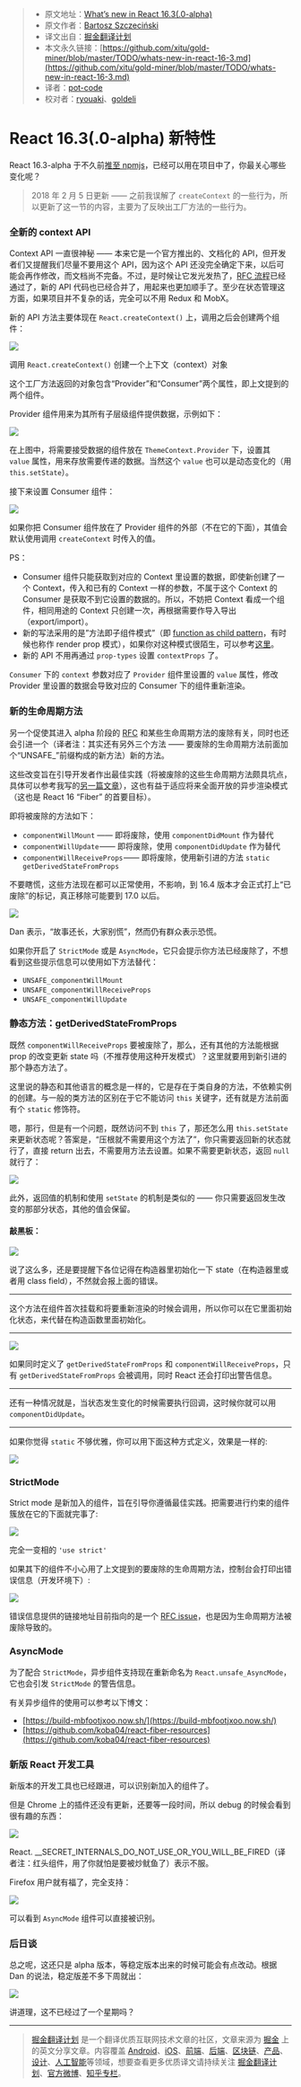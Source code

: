 > * 原文地址：[What’s new in React 16.3(.0-alpha)](https://medium.com/@baphemot/whats-new-in-react-16-3-d2c9b7b6193b)
> * 原文作者：[Bartosz Szczeciński](https://medium.com/@baphemot?source=post_header_lockup)
> * 译文出自：[掘金翻译计划](https://github.com/xitu/gold-miner)
> * 本文永久链接：[https://github.com/xitu/gold-miner/blob/master/TODO/whats-new-in-react-16-3.md](https://github.com/xitu/gold-miner/blob/master/TODO/whats-new-in-react-16-3.md)
> * 译者：[pot-code](https://github.com/pot-code)
> * 校对者：[ryouaki](https://github.com/ryouaki)、[goldeli](https://github.com/goldeli)

# React 16.3(.0-alpha) 新特性

React 16.3-alpha  于不久前[推至 npmjs](https://twitter.com/brian_d_vaughn/status/959535914480357376)，已经可以用在项目中了，你最关心哪些变化呢？

>2018 年 2 月 5 日更新 —— 之前我误解了 `createContext` 的一些行为，所以更新了这一节的内容，主要为了反映出工厂方法的一些行为。

### 全新的 context API

Context API 一直很神秘 —— 本来它是一个官方推出的、文档化的 API，但开发者们又提醒我们尽量不要用这个 API，因为这个 API 还没完全确定下来，以后可能会再作修改，而文档尚不完备。不过，是时候让它发光发热了，[RFC 流程](https://github.com/reactjs/rfcs/blob/master/text/0002-new-version-of-context.md)已经通过了，新的 API 代码也已经合并了，用起来也更加顺手了。至少在状态管理这方面，如果项目并不复杂的话，完全可以不用 Redux 和 MobX。

新的 API 方法主要体现在 `React.createContext()` 上，调用之后会创建两个组件：

![](https://cdn-images-1.medium.com/max/800/1*HgQMzO2N59Z20NeK5ACGzQ.png)

调用 `React.createContext()` 创建一个上下文（context）对象

这个工厂方法返回的对象包含“Provider”和“Consumer”两个属性，即上文提到的两个组件。

Provider 组件用来为其所有子层级组件提供数据，示例如下：

![](https://cdn-images-1.medium.com/max/800/1*R5GQSLcfedGZiTyoSRDVsg.png)

在上图中，将需要接受数据的组件放在 `ThemeContext.Provider` 下，设置其 `value` 属性，用来存放需要传递的数据。当然这个 `value` 也可以是动态变化的（用 `this.setState`）。

接下来设置 Consumer 组件：

![](https://cdn-images-1.medium.com/max/800/1*XhcIeUaD1G1rpV0c8MYZvA.png)

如果你把 Consumer 组件放在了 Provider 组件的外部（不在它的下面），其值会默认使用调用 `createContext` 时传入的值。

PS：

* Consumer 组件只能获取到对应的 Context 里设置的数据，即使新创建了一个 Context，传入和已有的 Context 一样的参数，不属于这个 Context 的 Consumer 是获取不到它设置的数据的。所以，不妨把 Context 看成一个组件，相同用途的 Context 只创建一次，再根据需要作导入导出（export/import）。
* 新的写法采用的是”方法即子组件模式”（即 [function as child pattern](https://medium.com/merrickchristensen/function-as-child-components-5f3920a9ace9)，有时候也称作 render prop 模式），如果你对这种模式很陌生，可以参考[这里](https://medium.com/merrickchristensen/function-as-child-components-5f3920a9ace9)。
* 新的 API 不用再通过 `prop-types` 设置 `contextProps` 了。

`Consumer` 下的 `context` 参数对应了 `Provider` 组件里设置的 `value` 属性，修改 Provider 里设置的数据会导致对应的 Consumer 下的组件重新渲染。

### 新的生命周期方法

另一个促使其进入 alpha 阶段的 [RFC](https://github.com/reactjs/rfcs/blob/master/text/0006-static-lifecycle-methods.md) 和某些生命周期方法的废除有关，同时也还会引进一个（译者注：其实还有另外三个方法 —— 要废除的生命周期方法前面加个“UNSAFE_”前缀构成的新方法）新的方法。

这些改变旨在引导开发者作出最佳实践（将被废除的这些生命周期方法颇具坑点，具体可以参考我写的[另一篇文章](https://medium.com/@baphemot/understanding-reactjs-component-life-cycle-823a640b3e8d)），这也有益于适应将来全面开放的异步渲染模式（这也是 React 16 “Fiber” 的首要目标）。

即将被废除的方法如下：

* `componentWillMount` —— 即将废除，使用 `componentDidMount` 作为替代
* `componentWillUpdate` —— 即将废除，使用 `componentDidUpdate` 作为替代
* `componentWillReceiveProps` —— 即将废除，使用新引进的方法 `static getDerivedStateFromProps`

不要瞎慌，这些方法现在都可以正常使用，不影响，到 16.4 版本才会正式打上“已废除”的标记，真正移除可能要到 17.0 以后。

![](https://cdn-images-1.medium.com/max/800/1*x-Sf7tN3BNWuL4SWMGyFTg.png)

Dan 表示，“故事还长，大家别慌”，然而仍有群众表示恐慌。

如果你开启了 `StrictMode` 或是 `AsyncMode`，它只会提示你方法已经废除了，不想看到这些提示信息可以使用如下方法替代：

* `UNSAFE_componentWillMount`
* `UNSAFE_componentWillReceiveProps`
* `UNSAFE_componentWillUpdate`

### 静态方法：getDerivedStateFromProps

既然 `componentWillReceiveProps` 要被废除了，那么，还有其他的方法能根据 prop 的改变更新 state 吗（不推荐使用这种开发模式）？这里就要用到新引进的那个静态方法了。

这里说的静态和其他语言的概念是一样的，它是存在于类自身的方法，不依赖实例的创建。与一般的类方法的区别在于它不能访问 `this` 关键字，还有就是方法前面有个 `static` 修饰符。

嗯，那行，但是有一个问题，既然访问不到 `this` 了，那还怎么用 `this.setState` 来更新状态呢？答案是，“压根就不需要用这个方法了”，你只需要返回新的状态就行了，直接 return 出去，不需要用方法去设置。如果不需要更新状态，返回 `null` 就行了：

![](https://cdn-images-1.medium.com/max/800/1*iIRN5UAvsf-6d84NweGlzQ.png)

此外，返回值的机制和使用 `setState` 的机制是类似的 —— 你只需要返回发生改变的那部分状态，其他的值会保留。

#### 敲黑板：

![](https://cdn-images-1.medium.com/max/800/1*xGRcRf9KyVNEm4r_Wt9UMw.png)

说了这么多，还是要提醒下各位记得在构造器里初始化一下 state（在构造器里或者用 class field），不然就会报上面的错误。

* * *

这个方法在组件首次挂载和将要重新渲染的时候会调用，所以你可以在它里面初始化状态，来代替在构造函数里面初始化。

* * *

![](https://cdn-images-1.medium.com/max/800/1*Wv-6Yyg7Wd5gIIBu2IKH7w.png)

如果同时定义了 `getDerivedStateFromProps` 和 `componentWillReceiveProps`，只有 `getDerivedStateFromProps` 会被调用，同时 React 还会打印出警告信息。

* * *

还有一种情况就是，当状态发生变化的时候需要执行回调，这时候你就可以用 `componentDidUpdate`。

* * *

如果你觉得 `static` 不够优雅，你可以用下面这种方式定义，效果是一样的:

![](https://cdn-images-1.medium.com/max/800/1*nb9hnMETRb8Nc26ogTlX6A.png)

### StrictMode

Strict mode 是新加入的组件，旨在引导你遵循最佳实践。把需要进行约束的组件簇放在它的下面就完事了:

![](https://cdn-images-1.medium.com/max/800/1*cT32zSlTdDHMDbNDkpOwdw.png)

完全一变相的 `'use strict'`

如果其下的组件不小心用了上文提到的要废除的生命周期方法，控制台会打印出错误信息（开发环境下）:

![](https://cdn-images-1.medium.com/max/800/1*etTOl69nI0EmND_D68W7xA.png)

错误信息提供的链接地址目前指向的是一个 [RFC issue](https://fb.me/react-strict-mode-warnings)，也是因为生命周期方法被废除导致的。

### AsyncMode

为了配合 `StrictMode`，异步组件支持现在重新命名为 `React.unsafe_AsyncMode`，它也会引发 `StrictMode` 的警告信息。

有关异步组件的使用可以参考以下博文：

* [https://build-mbfootjxoo.now.sh/](https://build-mbfootjxoo.now.sh/)
* [https://github.com/koba04/react-fiber-resources](https://github.com/koba04/react-fiber-resources)

### 新版 React 开发工具

新版本的开发工具也已经跟进，可以识别新加入的组件了。

但是 Chrome 上的插件还没有更新，还要等一段时间，所以 debug 的时候会看到很有趣的东西：

![](https://cdn-images-1.medium.com/max/800/0*VzzTmbTx7dmzll94.png)

React. __SECRET_INTERNALS_DO_NOT_USE_OR_YOU_WILL_BE_FIRED（译者注：红头组件，用了你就怕是要被炒鱿鱼了）表示不服。

Firefox 用户就有福了，完全支持：

![](https://cdn-images-1.medium.com/max/800/1*DN9BX9MC4xDjdXKKAAAf7Q.png)

可以看到 `AsyncMode` 组件可以直接被识别。

### 后日谈

总之呢，这还只是 alpha 版本，等稳定版本出来的时候可能会有点改动。根据 Dan 的说法，稳定版差不多下周就出：

![](https://cdn-images-1.medium.com/max/800/1*JE0fFrRpCmzCaG-hVEZWpA.png)

讲道理，这不已经过了一个星期吗？

---

> [掘金翻译计划](https://github.com/xitu/gold-miner) 是一个翻译优质互联网技术文章的社区，文章来源为 [掘金](https://juejin.im) 上的英文分享文章。内容覆盖 [Android](https://github.com/xitu/gold-miner#android)、[iOS](https://github.com/xitu/gold-miner#ios)、[前端](https://github.com/xitu/gold-miner#前端)、[后端](https://github.com/xitu/gold-miner#后端)、[区块链](https://github.com/xitu/gold-miner#区块链)、[产品](https://github.com/xitu/gold-miner#产品)、[设计](https://github.com/xitu/gold-miner#设计)、[人工智能](https://github.com/xitu/gold-miner#人工智能)等领域，想要查看更多优质译文请持续关注 [掘金翻译计划](https://github.com/xitu/gold-miner)、[官方微博](http://weibo.com/juejinfanyi)、[知乎专栏](https://zhuanlan.zhihu.com/juejinfanyi)。

